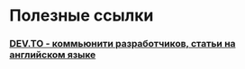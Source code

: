 # Полезные ссылки

### [DEV.TO - коммьюнити разработчиков, статьи на английском языке](https://dev.to/)
 
